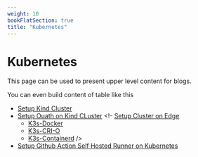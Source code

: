 ```yaml
---
weight: 10
bookFlatSection: true
title: "Kubernetes"
---
```


# Kubernetes

This page can be used to present upper level content for blogs. 

You can even build content of table like this

- [Setup Kind Cluster](/hugo-publish/docs/kubernetes/kind-cluster)
- [Setup Ouath on Kind CLuster](/hugo-publish/docs/kubernetes/Setup-Ouath)
<!- [Setup Cluster on Edge](/hugo-publish/docs/kubernetes/edge) 
    - [K3s-Docker](/hugo-publish/docs/kubernetes/edge/docker-k3s) 
    - [K3s-CRI-O](/hugo-publish/docs/kubernetes/edge/crio-k3s) 
    - [K3s-Containerd](/hugo-publish/docs/kubernetes/edge/containerd-k3s)
/>
- [Setup Github Action Self Hosted Runner on Kubernetes](/hugo-publish/docs/kubernetes/gha-runner)
